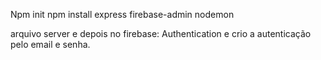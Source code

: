 Npm init
npm install express firebase-admin nodemon 

arquivo server e depois no firebase: Authentication e crio a autenticação pelo email e senha.